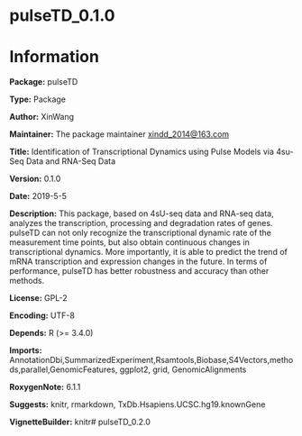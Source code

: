 # pulseTD_0.1.0
# Information
**Package:** pulseTD

**Type:** Package

**Author:** XinWang

**Maintainer:** The package maintainer <xindd_2014@163.com>

**Title:** Identification of Transcriptional Dynamics using Pulse Models via 4su-Seq Data and RNA-Seq Data

**Version:** 0.1.0

**Date:** 2019-5-5

**Description:** This package, based on 4sU-seq data and RNA-seq data, analyzes the transcription, processing and degradation rates of genes. pulseTD can not only recognize the transcriptional dynamic rate of the measurement time points, but also obtain continuous changes in transcriptional dynamics. More importantly, it is able to predict the trend of mRNA transcription and expression changes in the future. In terms of performance, pulseTD has better robustness and accuracy than other methods.

**License:** GPL-2

**Encoding:** UTF-8

**Depends:** R (>= 3.4.0)

**Imports:** AnnotationDbi,SummarizedExperiment,Rsamtools,Biobase,S4Vectors,methods,parallel,GenomicFeatures, ggplot2, grid, GenomicAlignments

**RoxygenNote:** 6.1.1

**Suggests:** knitr, rmarkdown, TxDb.Hsapiens.UCSC.hg19.knownGene

**VignetteBuilder:** knitr# pulseTD_0.2.0
